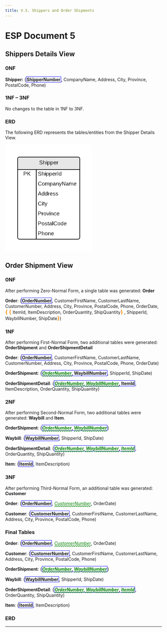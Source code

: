 ```yaml
---
title: V.5. Shippers and Order Shipments
---
```

# ESP Document 5

## Shippers Details View

### 0NF

**Shipper:** (<b class="pk">ShipperNumber</b>, CompanyName, Address, City, Province, PostalCode, Phone)

### 1NF – 3NF

No changes to the table in 1NF to 3NF.

### ERD

The following ERD represents the tables/entities from the Shipper Details View.

![](./ESP-5-ERD-ShipperDetails.png)

## Order Shipment View

### 0NF

After performing Zero-Normal Form, a single table was generated: **Order**

**Order**: (<b class="pk">OrderNumber</b>, CustomerFirstName, CustomerLastName, CustomerNumber, Address, City, Province, PostalCode, Phone, OrderDate, <b class="rg">{</b> <b class="rg">{</b> ItemId, ItemDescription, OrderQuantity, ShipQuantity<b class="rg">}</b> , ShipperId, WaybillNumber, ShipDate<b class="rg">}</b>)

### 1NF

After performing First-Normal Form, two additional tables were generated: **OrderShipment** and **OrderShipmentDetail**

**Order**: (<b class="pk">OrderNumber</b>, CustomerFirstName, CustomerLastName, CustomerNumber, Address, City, Province, PostalCode, Phone, OrderDate)

**OrderShipment**: (<b class="pk"><u class="fk">OrderNumber</u>, WaybillNumber</b>, ShipperId, ShipDate)

**OrderShipmentDetail**: (<b class="pk"><u class="fk">OrderNumber, WaybillNumber</u>, ItemId</b>, ItemDescription, OrderQuantity, ShipQuantity)

### 2NF

After performing Second-Normal Form, two additional tables were generated: **Waybill** and **Item**.

**OrderShipment**: (<b class="pk"><u class="fk">OrderNumber</u>, <u class="fk">WaybillNumber</u></b>)

**Waybill**: (<b class="pk">WaybillNumber</b>, ShipperId, ShipDate)

**OrderShipmentDetail**: (<b class="pk"><u class="fk">OrderNumber, WaybillNumber</u>, <u class="fk">ItemId</u></b>, OrderQuantity, ShipQuantity)

**Item**: (<b class="pk">ItemId</b>, ItemDescription)


### 3NF

After performing Third-Normal Form, an additional table was generated: **Customer**

**Order**: (<b class="pk">OrderNumber</b>, <u class="fk">CustomerNumber</u>, OrderDate)

**Customer**: (<b class="pk">CustomerNumber</b>, CustomerFirstName, CustomerLastName, Address, City, Province, PostalCode, Phone)

### Final Tables

**Order**: (<b class="pk">OrderNumber</b>, <u class="fk">CustomerNumber</u>, OrderDate)

**Customer**: (<b class="pk">CustomerNumber</b>, CustomerFirstName, CustomerLastName, Address, City, Province, PostalCode, Phone)

**OrderShipment**: (<b class="pk"><u class="fk">OrderNumber</u>, <u class="fk">WaybillNumber</u></b>)

**Waybill**: (<b class="pk">WaybillNumber</b>, ShipperId, ShipDate)

**OrderShipmentDetail**: (<b class="pk"><u class="fk">OrderNumber, WaybillNumber</u>, <u class="fk">ItemId</u></b>, OrderQuantity, ShipQuantity)

**Item**: (<b class="pk">ItemId</b>, ItemDescription)

### ERD

<!-- ![](./ESP-5-ERD-OrderShipment.png)-->

----

<style type="text/css">
.pk {
    font-weight: bold;
    display: inline-block;
    border: solid thin blue;
    padding: 0 1px;
}
.fk {
    color: green;
    font-style: italic;
    text-decoration: wavy underline green;    
    padding: 2px 0;
}
.rg {
    color: darkorange;
    font-size: 1.2em;
    font-weight: bold;
}
.note {
    font-weight: bold;
    color: brown;
    font-size: 1.1em;
}
</style>
